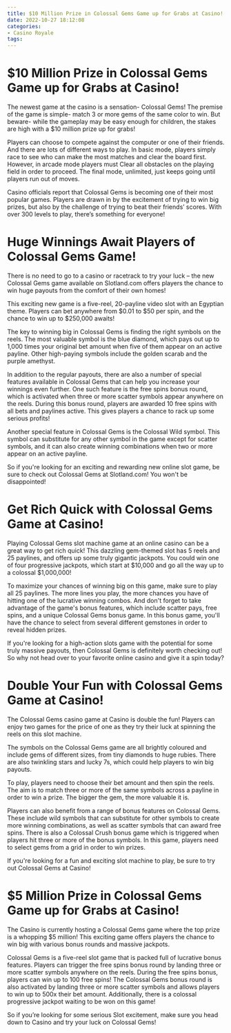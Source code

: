 ```yaml
---
title: $10 Million Prize in Colossal Gems Game up for Grabs at Casino!
date: 2022-10-27 18:12:08
categories:
- Casino Royale
tags:
---
```



#  $10 Million Prize in Colossal Gems Game up for Grabs at Casino!

The newest game at the casino is a sensation- Colossal Gems! The premise of the game is simple- match 3 or more gems of the same color to win. But beware- while the gameplay may be easy enough for children, the stakes are high with a $10 million prize up for grabs!

Players can choose to compete against the computer or one of their friends. And there are lots of different ways to play. In basic mode, players simply race to see who can make the most matches and clear the board first. However, in arcade mode players must Clear all obstacles on the playing field in order to proceed. The final mode, unlimited, just keeps going until players run out of moves.

Casino officials report that Colossal Gems is becoming one of their most popular games. Players are drawn in by the excitement of trying to win big prizes, but also by the challenge of trying to beat their friends’ scores. With over 300 levels to play, there’s something for everyone!

#  Huge Winnings Await Players of Colossal Gems Game!

There is no need to go to a casino or racetrack to try your luck – the new Colossal Gems game available on Slotland.com offers players the chance to win huge payouts from the comfort of their own homes!

This exciting new game is a five-reel, 20-payline video slot with an Egyptian theme. Players can bet anywhere from $0.01 to $50 per spin, and the chance to win up to $250,000 awaits!

The key to winning big in Colossal Gems is finding the right symbols on the reels. The most valuable symbol is the blue diamond, which pays out up to 1,000 times your original bet amount when five of them appear on an active payline. Other high-paying symbols include the golden scarab and the purple amethyst.

In addition to the regular payouts, there are also a number of special features available in Colossal Gems that can help you increase your winnings even further. One such feature is the free spins bonus round, which is activated when three or more scatter symbols appear anywhere on the reels. During this bonus round, players are awarded 10 free spins with all bets and paylines active. This gives players a chance to rack up some serious profits!

Another special feature in Colossal Gems is the Colossal Wild symbol. This symbol can substitute for any other symbol in the game except for scatter symbols, and it can also create winning combinations when two or more appear on an active payline.

So if you're looking for an exciting and rewarding new online slot game, be sure to check out Colossal Gems at Slotland.com! You won't be disappointed!

#  Get Rich Quick with Colossal Gems Game at Casino!

Playing Colossal Gems slot machine game at an online casino can be a great way to get rich quick! This dazzling gem-themed slot has 5 reels and 25 paylines, and offers up some truly gigantic jackpots. You could win one of four progressive jackpots, which start at $10,000 and go all the way up to a colossal $1,000,000!

To maximize your chances of winning big on this game, make sure to play all 25 paylines. The more lines you play, the more chances you have of hitting one of the lucrative winning combos. And don't forget to take advantage of the game's bonus features, which include scatter pays, free spins, and a unique Colossal Gems bonus game. In this bonus game, you'll have the chance to select from several different gemstones in order to reveal hidden prizes.

If you're looking for a high-action slots game with the potential for some truly massive payouts, then Colossal Gems is definitely worth checking out! So why not head over to your favorite online casino and give it a spin today?

#  Double Your Fun with Colossal Gems Game at Casino!

The Colossal Gems casino game at Casino is double the fun! Players can enjoy two games for the price of one as they try their luck at spinning the reels on this slot machine.

The symbols on the Colossal Gems game are all brightly coloured and include gems of different sizes, from tiny diamonds to huge rubies. There are also twinkling stars and lucky 7s, which could help players to win big payouts.

To play, players need to choose their bet amount and then spin the reels. The aim is to match three or more of the same symbols across a payline in order to win a prize. The bigger the gem, the more valuable it is.

Players can also benefit from a range of bonus features on Colossal Gems. These include wild symbols that can substitute for other symbols to create more winning combinations, as well as scatter symbols that can award free spins. There is also a Colossal Crush bonus game which is triggered when players hit three or more of the bonus symbols. In this game, players need to select gems from a grid in order to win prizes.

If you're looking for a fun and exciting slot machine to play, be sure to try out Colossal Gems at Casino!

#  $5 Million Prize in Colossal Gems Game up for Grabs at Casino!

The Casino is currently hosting a Colossal Gems game where the top prize is a whopping $5 million! This exciting game offers players the chance to win big with various bonus rounds and massive jackpots.

Colossal Gems is a five-reel slot game that is packed full of lucrative bonus features. Players can trigger the free spins bonus round by landing three or more scatter symbols anywhere on the reels. During the free spins bonus, players can win up to 100 free spins! The Colossal Gems bonus round is also activated by landing three or more scatter symbols and allows players to win up to 500x their bet amount. Additionally, there is a colossal progressive jackpot waiting to be won on this game!

So if you’re looking for some serious Slot excitement, make sure you head down to Casino and try your luck on Colossal Gems!